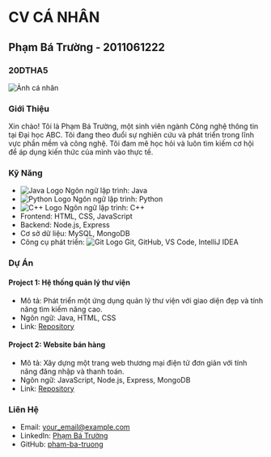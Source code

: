 # CV CÁ NHÂN

## Phạm Bá Trường - 2011061222

### 20DTHA5

![Ảnh cá nhân](https://seotrends.com.vn/wp-content/uploads/2023/05/hinh-anh-nobita-cuoi-mim-1024x724.jpg)

### Giới Thiệu

Xin chào! Tôi là Phạm Bá Trường, một sinh viên ngành Công nghệ thông tin tại Đại học ABC. Tôi đang theo đuổi sự nghiên cứu và phát triển trong lĩnh vực phần mềm và công nghệ. Tôi đam mê học hỏi và luôn tìm kiếm cơ hội để áp dụng kiến thức của mình vào thực tế.

### Kỹ Năng

- ![Java Logo](https://upload.wikimedia.org/wikipedia/en/thumb/3/30/Java_programming_language_logo.svg/80px-Java_programming_language_logo.svg.png) Ngôn ngữ lập trình: Java
- ![Python Logo](https://upload.wikimedia.org/wikipedia/commons/thumb/c/c3/Python-logo-notext.svg/80px-Python-logo-notext.svg.png) Ngôn ngữ lập trình: Python
- ![C++ Logo](https://upload.wikimedia.org/wikipedia/commons/thumb/1/18/ISO_C%2B%2B_Logo.svg/80px-ISO_C%2B%2B_Logo.svg.png) Ngôn ngữ lập trình: C++
- Frontend: HTML, CSS, JavaScript
- Backend: Node.js, Express
- Cơ sở dữ liệu: MySQL, MongoDB
- Công cụ phát triển: ![Git Logo](https://upload.wikimedia.org/wikipedia/commons/thumb/e/e0/Git-logo.svg/80px-Git-logo.svg.png) Git, GitHub, VS Code, IntelliJ IDEA

### Dự Án

#### Project 1: Hệ thống quản lý thư viện
- Mô tả: Phát triển một ứng dụng quản lý thư viện với giao diện đẹp và tính năng tìm kiếm nâng cao.
- Ngôn ngữ: Java, HTML, CSS
- Link: [Repository](link_to_repository)

#### Project 2: Website bán hàng
- Mô tả: Xây dựng một trang web thương mại điện tử đơn giản với tính năng đăng nhập và thanh toán.
- Ngôn ngữ: JavaScript, Node.js, Express, MongoDB
- Link: [Repository](link_to_repository)

### Liên Hệ

- Email: your_email@example.com
- LinkedIn: [Phạm Bá Trường](link_to_linkedin_profile)
- GitHub: [pham-ba-truong](link_to_github_profile)